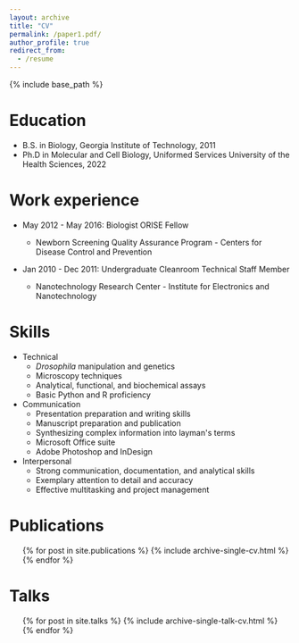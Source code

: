 ```yaml
---
layout: archive
title: "CV"
permalink: /paper1.pdf/
author_profile: true
redirect_from:
  - /resume
---
```


{% include base_path %}

Education
======
* B.S. in Biology, Georgia Institute of Technology, 2011
* Ph.D in Molecular and Cell Biology, Uniformed Services University of the Health Sciences, 2022

Work experience
======
* May 2012 - May 2016: Biologist ORISE Fellow
  * Newborn Screening Quality Assurance Program - Centers for Disease Control and Prevention


* Jan 2010 - Dec 2011: Undergraduate Cleanroom Technical Staff Member
  * Nanotechnology Research Center - Institute for Electronics and Nanotechnology


Skills
======
* Technical
  * <i>Drosophila </i> manipulation and genetics
  * Microscopy techniques
  * Analytical, functional, and biochemical assays
  * Basic Python and R proficiency
* Communication
  * Presentation preparation and writing skills
  * Manuscript preparation and publication
  * Synthesizing complex information into layman's terms
  * Microsoft Office suite
  * Adobe Photoshop and InDesign
* Interpersonal
  * Strong communication, documentation, and analytical skills
  * Exemplary attention to detail and accuracy
  * Effective multitasking and project management

Publications
======
  <ul>{% for post in site.publications %}
    {% include archive-single-cv.html %}
  {% endfor %}</ul>

Talks
======
  <ul>{% for post in site.talks %}
    {% include archive-single-talk-cv.html %}
  {% endfor %}</ul>
